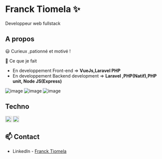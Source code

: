 # Franck Tiomela  ✨

Developpeur web fullstack


## A propos

😃 Curieux ,pationné et motivé !

💬 Ce que je fait

- En developpement Front-end  => **VueJs,Laravel PHP**
- En developpement Backend development =>  **Laravel ,PHP(Natif),PHP unit, Node JS(Express)**

![image](https://user-images.githubusercontent.com/82069062/117559525-07e8d780-b07e-11eb-9118-38865dca76da.png)
![image](https://user-images.githubusercontent.com/82069062/117559540-1cc56b00-b07e-11eb-9b1a-13b692661cf7.png)
![image](https://user-images.githubusercontent.com/82069062/117559575-644bf700-b07e-11eb-9b69-64a1e631c6db.png)



## Techno

<code><img height="20" src="https://laravel.com/img/logomark.min.svg"></code>
<code><img height="20" src="https://vuejs.org/images/logo.png"></code>



## 📫 Contact

- LinkedIn - [Franck Tiomela](https://www.linkedin.com/in/franck-tiomela-687693204/)
